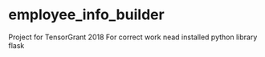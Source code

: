 # employee_info_builder
Project for TensorGrant 2018
For correct work nead installed python library flask
